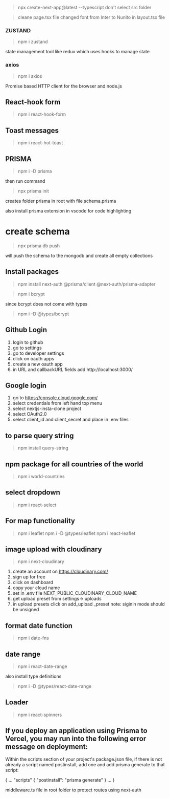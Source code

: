 >npx create-next-app@latest --typescript
don't select src folder

> cleane page.tsx file
> changed font from Inter to Nunito in layout.tsx file

### ZUSTAND
>npm i zustand

state management tool like redux which uses hooks to manage state


### axios
>npm i axios

Promise based HTTP client for the browser and node.js

## React-hook form
>npm i react-hook-form

## Toast messages
>npm i react-hot-toast

## PRISMA
> npm i -D prisma

then run command

> npx prisma init

creates folder prisma in root
with file schema.prisma


also install prisma extension in vscode for code highlighting

# create schema

> npx prisma db push

will push the schema to the mongodb and create all empty collections

## Install packages

> npm install next-auth @prisma/client @next-auth/prisma-adapter

>npm i bcrypt

since bcrypt does not come with types

> npm i -D @types/bcrypt

## Github Login

1. login to github
2. go to settings
3. go to developer settings
4. click on oauth apps
5. create a new oauth app
6. in URL and callbackURL fields add http://localhost:3000/

## Google login
1. go to https://console.cloud.google.com/
2. select credentials from left hand top menu
3. select nextjs-insta-clone project
4. select OAuth2.0 
4. select client_id and client_secret and place in .env files


## to parse query string
> npm install query-string


## npm package for all countries of the world
> npm i world-countries

## select dropdown
> npm i react-select

## For map functionality
>npm i leaflet
>npm i -D @types/leaflet
>npm i react-leaflet

## image upload with cloudinary
>npm i next-cloudinary

1. create an account on https://cloudinary.com/
2. sign up for free
3. click on dashboard
4. copy your cloud name
5. set in .env file NEXT_PUBLIC_CLOUDINARY_CLOUD_NAME
6. get upload preset from settings-> uploads
7. in upload presets click on add_upload _preset
note: siginin mode should be unsigned

## format date function

> npm i date-fns

## date range
> npm i react-date-range

also install type definitions

>npm i -D @types/react-date-range


## Loader
>npm i react-spinners



## If you deploy an application using Prisma to Vercel, you may run into the following error message on deployment:

Within the scripts section of your project's package.json file, if there is not already a script named postinstall, add one and add prisma generate to that script:

{
  ...
  "scripts" {
    "postinstall": "prisma generate"
  }
  ...
}


middleware.ts file in root folder to protect routes using next-auth